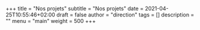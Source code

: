 +++
title       = "Nos projets"
subtitle    = "Nos projets"
date        = 2021-04-25T10:55:46+02:00
draft       = false
author      = "direction"
tags        = []
description = ""
menu        = "main"
weight      = 500
+++

